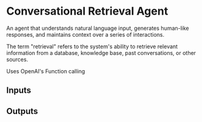 # Conversational Retrieval Agent
An agent that understands natural language input, generates human-like responses, and maintains context over a series of interactions. <br>

The term "retrieval" refers to the system's ability to retrieve relevant information from a database, knowledge base, past conversations, or other sources. <br>

Uses OpenAI's Function calling 

## Inputs

## Outputs
